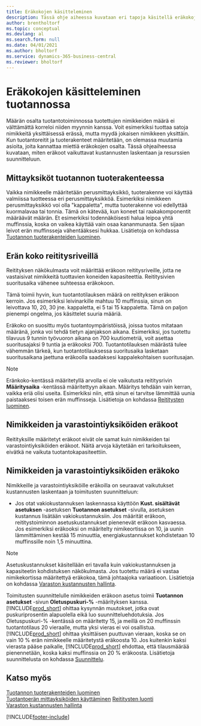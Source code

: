 ```yaml
---
title: Eräkokojen käsitteleminen
description: Tässä ohje aiheessa kuvataan eri tapoja käsitellä eräkokoja.
author: brentholtorf
ms.topic: conceptual
ms.devlang: al
ms.search.form: null
ms.date: 04/01/2021
ms.author: bholtorf
ms.service: dynamics-365-business-central
ms.reviewer: bholtorf
---
```


# Eräkokojen käsitteleminen tuotannossa
Määrän osalta tuotantotoiminnossa tuotettujen nimikkeiden määrä ei välttämättä korreloi niiden myynnin kanssa. Voit esimerkiksi tuottaa satoja nimikkeitä yksittäisessä erässä, mutta myydä jokaisen nimikkeen yksittäin. Kun tuotantoreitit ja tuoterakenteet määritetään, on olemassa muutamia asioita, joita kannattaa miettiä eräkokojen osalta. Tässä ohjeaiheessa kuvataan, miten eräkoot vaikuttavat kustannusten laskentaan ja resurssien suunnitteluun.

## Mittayksiköt tuotannon tuoterakenteessa
Vaikka nimikkeelle määritetään perusmittayksikkö, tuoterakenne voi käyttää valmiissa tuotteessa eri perusmittayksikköä. Esimerkiksi nimikkeen perusmittayksikkö voi olla "kappaletta", mutta tuoterakenne voi edellyttää kuormalavaa tai tonnia. Tämä on kätevää, kun koneet tai raakakomponentit määräävät määrän. Et esimerkiksi todennäköisesti halua leipoa yhtä muffinssia, koska on vaikea käyttää vain osaa kananmunasta. Sen sijaan leivot erän muffinsseja vähentääksesi hukkaa. Lisätietoja on kohdassa [Tuotannon tuoterakenteiden luominen](production-how-to-create-production-boms.md).

## Erän koko reititysriveillä
Reitityksen näkökulmasta voit määrittää eräkoon reititysriveille, jotta ne vastaisivat nimikkeitä tuottavien koneiden kapasiteettia. Reititysivien suoritusaika vähenee suhteessa eräkokoon. 

Tämä toimii hyvin, kun tuotantotilauksen määrä on reitityksen eräkoon kerroin. Jos esimerkiksi leivinarkille mahtuu 10 muffinssia, sinun on leivottava 10, 20, 30 jne. kappaletta, ei 5 tai 15 kappaletta.  Tämä on paljon pienempi ongelma, jos käsittelet suuria määriä.

Eräkoko on suosittu myös tuotantoympäristöissä, joissa tuotos mitataan määränä, jonka voi tehdä tietyn ajanjakson aikana. Esimerkiksi, jos tuotettu tilavuus 9 tunnin työvuoron aikana on 700 kuutiometriä, voit asettaa suoritusajaksi 9 tuntia ja eräkooksi 700.
Tuotantotilauksen määrästä tulee vähemmän tärkeä, kun tuotantotilauksessa suoritusaika lasketaan suoritusaikana jaettuna eräkoolla saadaksesi kappalekohtaisen suoritusajan.
 
> [!NOTE]
> Eränkoko-kentässä määritetyllä arvolla ei ole vaikutusta reititysrivin **Määritysaika** -kentässä määritettyyn aikaan. Määritys tehdään vain kerran, vaikka eriä olisi useita. Esimerkiksi niin, että sinun ei tarvitse lämmittää uunia paistaaksesi toisen erän muffinsseja. Lisätietoja on kohdassa [Reititysten luominen](production-how-to-create-routings.md).

## Nimikkeiden ja varastointiyksiköiden eräkoot
Reitityksille määritetyt eräkoot eivät ole samat kuin nimikkeiden tai varastointiyksiköiden eräkoot. Näitä arvoja käytetään eri tarkoitukseen, eivätkä ne vaikuta tuotantokapasiteettiin. 

## Nimikkeiden ja varastointiyksiköiden eräkoko
Nimikkeille ja varastointiyksiköille eräkoilla on seuraavat vaikutukset kustannusten laskentaan ja toimitusten suunnitteluun:

* Jos otat vakiokustannuksen laskennassa käyttöön **Kust. sisältävät asetuksen** -asetuksen **Tuotannon asetukset** -sivulla, asetuksen kustannus lisätään vakiokustannuksiin. Jos määrität eräkoon, reititystoiminnon asetuskustannukset pienenevät eräkoon kasvaessa. Jos esimerkiksi eräkooksi on määritelty nimikeortissa on 10, ja uunin lämmittäminen kestää 15 minuuttia, energiakustannukset kohdistetaan 10 muffinssille noin 1,5 minuuttina. 

> [!NOTE]
> Asetuskustannukset käsitellään eri tavalla kuin vakiokustannuksen ja kapasiteetin kohdistuksen näkökulmasta. Jos tuotettu määrä ei vastaa nimikekortissa määritettyä eräkokoa, tämä johtaajoka variaatioon. Lisätietoja on kohdassa [Varaston kustannusten hallinta](finance-manage-inventory-costs.md). <!--not sure that I got this part right seems to repeat the first example.-->

Toimitusten suunnittelulle nimikkeiden eräkoon asetus toimii **Tuotannon asetukset** -sivun **Oletuspuskuri-%** -määrityksen kanssa. [!INCLUDE[prod_short](includes/prod_short.md)] ohittaa kysynnän muutokset, jotka ovat puskuriprosentin alapuolella eikä luo suunnitteluehdotuksia. Jos Oletuspuskuri-% -kentässä on määritetty 15, ja meillä on 20 muffinssin tuotantotilaus 20 vieraalle, mutta yksi vieras ei voi osallistua. [!INCLUDE[prod_short](includes/prod_short.md)] ohittaa yksittäisen puuttuvan vieraan, koska se on vain 10 % erän nimikkeelle määritetystä eräkoosta 10. Jos kuitenkin kaksi vierasta pääse paikalle, [!INCLUDE[prod_short](includes/prod_short.md)] ehdottaa, että tilausmäärää pienennetään, koska kaksi muffinssia on 20 % eräkoosta. Lisätietoja suunnittelusta on kohdassa [Suunnittelu](production-planning.md).

## Katso myös
[Tuotannon tuoterakenteiden luominen](production-how-to-create-production-boms.md)  
[Tuotantoerän mittayksiköiden käyttäminen](production-how-to-use-the-manufacturing-batch-unit-of-measure.md)
[Reititysten luonti](production-how-to-create-routings.md)  
[Varaston kustannusten hallinta](finance-manage-inventory-costs.md)


[!INCLUDE[footer-include](includes/footer-banner.md)]